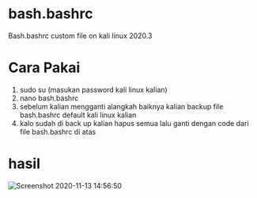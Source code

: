 # bash.bashrc
Bash.bashrc custom file on kali linux 2020.3


# Cara Pakai
  1. sudo su (masukan password kali linux kalian)
  2. nano bash.bashrc
  3. sebelum kalian mengganti alangkah baiknya kalian backup file bash.bashrc default kali linux kalian 
  4. kalo sudah di back up kalian hapus semua lalu ganti dengan code dari file bash.bashrc di atas

# hasil 
![Screenshot 2020-11-13 14:56:50](https://user-images.githubusercontent.com/74201809/99043790-52066a00-25c1-11eb-933d-79c61d50962e.png)
